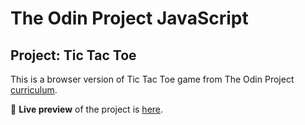 # The Odin Project JavaScript
## Project: Tic Tac Toe
  This is a browser version of Tic Tac Toe game from The Odin Project [curriculum](https://www.theodinproject.com/courses/javascript/lessons/tic-tac-toe-javascript).

🔗 **Live preview** of the project is [here](https://mooniidev.github.io/tic-tac-toe-game/).
